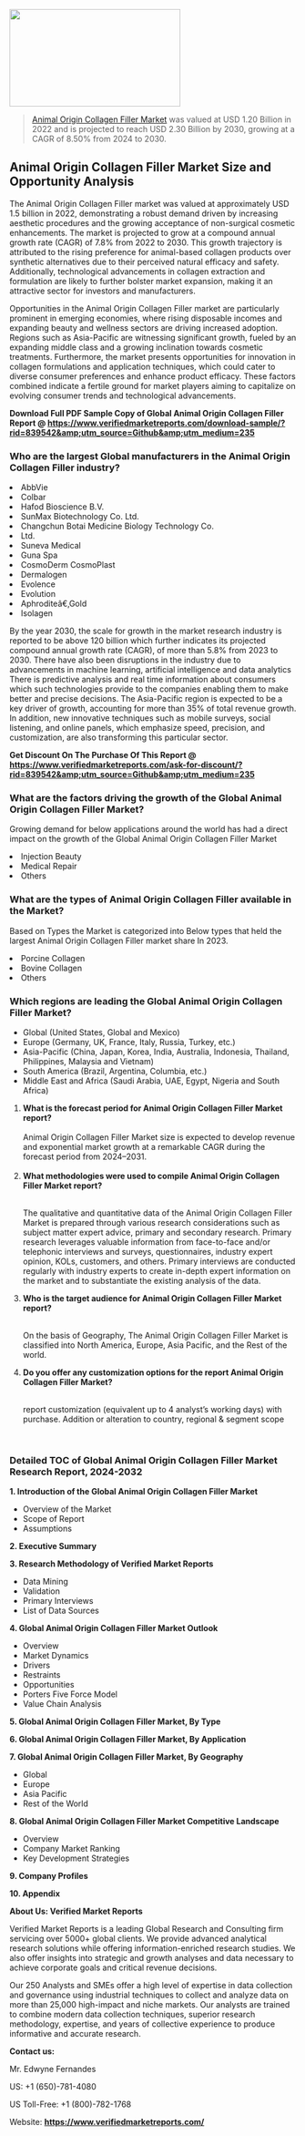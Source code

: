 <img src="https://ffe5etoiles.com/wp-content/uploads/2024/12/MST1-300x171.png" alt="" width="300" height="171" class="alignnone size-medium wp-image-20088" /><blockquote><p><p><a href="https://www.verifiedmarketreports.com/download-sample/?rid=839542&utm_source=Github&utm_medium=235" target="_blank">Animal Origin Collagen Filler Market</a> was valued at USD 1.20 Billion in 2022 and is projected to reach USD 2.30 Billion by 2030, growing at a CAGR of 8.50% from 2024 to 2030.</p></blockquote><p><h2>Animal Origin Collagen Filler Market Size and Opportunity Analysis</h2><p>The Animal Origin Collagen Filler market was valued at approximately USD 1.5 billion in 2022, demonstrating a robust demand driven by increasing aesthetic procedures and the growing acceptance of non-surgical cosmetic enhancements. The market is projected to grow at a compound annual growth rate (CAGR) of 7.8% from 2022 to 2030. This growth trajectory is attributed to the rising preference for animal-based collagen products over synthetic alternatives due to their perceived natural efficacy and safety. Additionally, technological advancements in collagen extraction and formulation are likely to further bolster market expansion, making it an attractive sector for investors and manufacturers.</p><p>Opportunities in the Animal Origin Collagen Filler market are particularly prominent in emerging economies, where rising disposable incomes and expanding beauty and wellness sectors are driving increased adoption. Regions such as Asia-Pacific are witnessing significant growth, fueled by an expanding middle class and a growing inclination towards cosmetic treatments. Furthermore, the market presents opportunities for innovation in collagen formulations and application techniques, which could cater to diverse consumer preferences and enhance product efficacy. These factors combined indicate a fertile ground for market players aiming to capitalize on evolving consumer trends and technological advancements.</p></p><p class=""><strong>Download Full PDF Sample Copy of Global Animal Origin Collagen Filler Report @ <a href="https://www.verifiedmarketreports.com/download-sample/?rid=839542&amp;utm_source=Github&amp;utm_medium=235" target="_blank">https://www.verifiedmarketreports.com/download-sample/?rid=839542&amp;utm_source=Github&amp;utm_medium=235</a></strong></p><h3 id="" class="">Who are the largest Global manufacturers in the Animal Origin Collagen Filler industry?</h3><p><li>AbbVie</li><li> Colbar</li><li> Hafod Bioscience B.V.</li><li> SunMax Biotechnology Co. Ltd.</li><li> Changchun Botai Medicine Biology Technology Co.</li><li> Ltd.</li><li> Suneva Medical</li><li> Guna Spa</li><li> CosmoDerm CosmoPlast</li><li> Dermalogen</li><li> Evolence</li><li> Evolution</li><li> Aphroditeâ€‚Gold</li><li> Isolagen</li></p><div class=""><div class="" dir="" data-message-author-role="" data-message-id="" data-message-model-slug=""><div class=""><div class=""><div class=""><div class="" dir="" data-message-author-role="" data-message-id="" data-message-model-slug=""><div class=""><div class=""><p>By the year 2030, the scale for growth in the market research industry is reported to be above 120 billion which further indicates its projected compound annual growth rate (CAGR), of more than 5.8% from 2023 to 2030. There have also been disruptions in the industry due to advancements in machine learning, artificial intelligence and data analytics There is predictive analysis and real time information about consumers which such technologies provide to the companies enabling them to make better and precise decisions. The Asia-Pacific region is expected to be a key driver of growth, accounting for more than 35% of total revenue growth. In addition, new innovative techniques such as mobile surveys, social listening, and online panels, which emphasize speed, precision, and customization, are also transforming this particular sector.</p><p><strong>Get Discount On The Purchase Of This Report @&nbsp; <a href="https://www.verifiedmarketreports.com/ask-for-discount/?rid=839542&amp;utm_source=Github&amp;utm_medium=235" target="_blank">https://www.verifiedmarketreports.com/ask-for-discount/?rid=839542&amp;utm_source=Github&amp;utm_medium=235</a></strong></p></div></div></div></div></div></div></div></div><h3 id="" class="">What are the factors driving the growth of the Global Animal Origin Collagen Filler Market?</h3><p id="" class="">Growing demand for below applications around the world has had a direct impact on the growth of the Global Animal Origin Collagen Filler Market</p><p id="" class=""><li>Injection Beauty</li><li> Medical Repair</li><li> Others</li></p><h3 id="" class="">What are the types of Animal Origin Collagen Filler available in the Market?</h3><p id="" class="">Based on Types the Market is categorized into Below types that held the largest Animal Origin Collagen Filler market share In 2023.</p><p id="" class=""><li>Porcine Collagen</li><li> Bovine Collagen</li><li> Others</li></p><h3 id="" class="">Which regions are leading the Global Animal Origin Collagen Filler Market?</h3><ul><li>Global (United States, Global and Mexico)</li><li>Europe (Germany, UK, France, Italy, Russia, Turkey, etc.)</li><li>Asia-Pacific (China, Japan, Korea, India, Australia, Indonesia, Thailand, Philippines, Malaysia and Vietnam)</li><li>South America (Brazil, Argentina, Columbia, etc.)</li><li>Middle East and Africa (Saudi Arabia, UAE, Egypt, Nigeria and South Africa)</li></ul><p><ol><li><strong>What is the forecast period for Animal Origin Collagen Filler Market report?<br /></strong><br /><span data-sheets-root="1" data-sheets-value="{&quot;1&quot;:2,&quot;2&quot;:&quot;XXXX size is expected to develop revenue and exponential market growth at a remarkable CAGR during the forecast period from 2024&ndash;2030.&quot;}" data-sheets-userformat="{&quot;2&quot;:12674,&quot;4&quot;:{&quot;1&quot;:2,&quot;2&quot;:16776960},&quot;10&quot;:2,&quot;11&quot;:0,&quot;15&quot;:&quot;Arial&quot;,&quot;16&quot;:12}">Animal Origin Collagen Filler Market size is expected to develop revenue and exponential market growth at a remarkable CAGR during the forecast period from 2024&ndash;2031.</span><br /><br /></li><li><strong>What methodologies were used to compile Animal Origin Collagen Filler Market report?<br /><br /></strong><p>The qualitative and quantitative data of the&nbsp;Animal Origin Collagen Filler Market is prepared through various research considerations such as subject matter expert advice, primary and secondary research. Primary research leverages valuable information from face-to-face and/or telephonic interviews and surveys, questionnaires, industry expert opinion, KOLs, customers, and others. Primary interviews are conducted regularly with industry experts to create in-depth expert information on the market and to substantiate the existing analysis of the data.&nbsp;</p></li><li><strong>Who is the target audience for Animal Origin Collagen Filler Market report?<br /><br /></strong><p>On the basis of Geography, The&nbsp;Animal Origin Collagen Filler Market is classified into North America, Europe, Asia Pacific, and the Rest of the world.</p></li><li><strong>Do you offer any customization options for the report Animal Origin Collagen Filler Market?<br /><br /></strong><p>report customization (equivalent up to 4 analyst&rsquo;s working days) with purchase. Addition or alteration to country, regional &amp; segment scope</p><p>&nbsp;</p></li></ol></p><h3 id="" class="">Detailed TOC of Global Animal Origin Collagen Filler Market Research Report, 2024-2032</h3><p id="" class=""><strong>1. Introduction of the Global Animal Origin Collagen Filler Market</strong></p><ul><li>Overview of the Market</li><li>Scope of Report</li><li>Assumptions</li></ul><p id="" class=""><strong>2. Executive Summary</strong></p><p id="" class=""><strong>3. Research Methodology of&nbsp;Verified Market Reports</strong></p><ul><li>Data Mining</li><li>Validation</li><li>Primary Interviews</li><li>List of Data Sources</li></ul><p id="" class=""><strong>4. Global Animal Origin Collagen Filler Market Outlook</strong></p><ul><li>Overview</li><li>Market Dynamics</li><li>Drivers</li><li>Restraints</li><li>Opportunities</li><li>Porters Five Force Model</li><li>Value Chain Analysis</li></ul><p id="" class=""><strong>5. Global Animal Origin Collagen Filler Market, By&nbsp;Type</strong></p><p id="" class=""><strong>6. Global Animal Origin Collagen Filler Market, By Application</strong></p><p id="" class=""><strong>7. Global Animal Origin Collagen Filler Market, By Geography</strong></p><ul><li>Global</li><li>Europe</li><li>Asia Pacific</li><li>Rest of the World</li></ul><p id="" class=""><strong>8. Global Animal Origin Collagen Filler Market Competitive Landscape</strong></p><ul><li>Overview</li><li>Company Market Ranking</li><li>Key Development Strategies</li></ul><p id="" class=""><strong>9. Company Profiles</strong></p><p id="" class=""><strong>10. Appendix</strong></p><p id="" class=""><strong>About Us: Verified Market Reports</strong></p><p id="" class="">Verified Market Reports is a leading Global Research and Consulting firm servicing over 5000+ global clients. We provide advanced analytical research solutions while offering information-enriched research studies. We also offer insights into strategic and growth analyses and data necessary to achieve corporate goals and critical revenue decisions.</p><p id="" class="">Our 250 Analysts and SMEs offer a high level of expertise in data collection and governance using industrial techniques to collect and analyze data on more than 25,000 high-impact and niche markets. Our analysts are trained to combine modern data collection techniques, superior research methodology, expertise, and years of collective experience to produce informative and accurate research.</p><p id="" class=""><strong>Contact us:</strong></p><p id="" class="">Mr. Edwyne Fernandes</p><p id="" class="">US: +1 (650)-781-4080</p><p id="" class="">US Toll-Free: +1 (800)-782-1768</p><p id="" class="">Website: <a target="" data-test-app-aware-link=""><strong>https://www.verifiedmarketreports.com/</strong></a></p>
